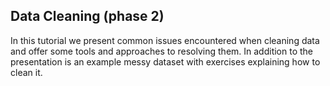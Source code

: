 ## Data Cleaning (phase 2)

In this tutorial we present common issues encountered when cleaning data and offer some tools and approaches to resolving them. In addition to the presentation is an example messy dataset with exercises explaining how to clean it.
